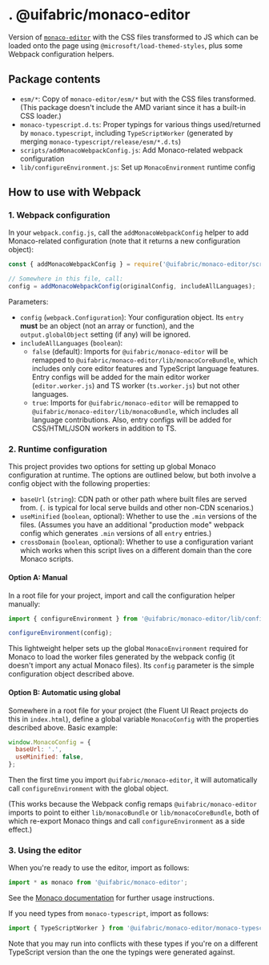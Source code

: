 # . @uifabric/monaco-editor

Version of [`monaco-editor`](https://www.npmjs.com/package/monaco-editor) with the CSS files transformed to JS which can be loaded onto the page using `@microsoft/load-themed-styles`, plus some Webpack configuration helpers.

## Package contents

- `esm/*`: Copy of `monaco-editor/esm/*` but with the CSS files transformed. (This package doesn't include the AMD variant since it has a built-in CSS loader.)
- `monaco-typescript.d.ts`: Proper typings for various things used/returned by `monaco.typescript`, including `TypeScriptWorker` (generated by merging `monaco-typescript/release/esm/*.d.ts`)
- `scripts/addMonacoWebpackConfig.js`: Add Monaco-related webpack configuration
- `lib/configureEnvironment.js`: Set up `MonacoEnvironment` runtime config

## How to use with Webpack

### 1. Webpack configuration

In your `webpack.config.js`, call the `addMonacoWebpackConfig` helper to add Monaco-related configuration (note that it returns a new configuration object):

```js
const { addMonacoWebpackConfig } = require('@uifabric/monaco-editor/scripts/addMonacoWebpackConfig');

// Somewhere in this file, call:
config = addMonacoWebpackConfig(originalConfig, includeAllLanguages);
```

Parameters:

- `config` (`webpack.Configuration`): Your configuration object. Its `entry` **must** be an object (not an array or function), and the `output.globalObject` setting (if any) will be ignored.
- `includeAllLanguages` (`boolean`):
  - `false` (default): Imports for `@uifabric/monaco-editor` will be remapped to `@uifabric/monaco-editor/lib/monacoCoreBundle`, which includes only core editor features and TypeScript language features. Entry configs will be added for the main editor worker (`editor.worker.js`) and TS worker (`ts.worker.js`) but not other languages.
  - `true`: Imports for `@uifabric/monaco-editor` will be remapped to `@uifabric/monaco-editor/lib/monacoBundle`, which includes all language contributions. Also, entry configs will be added for CSS/HTML/JSON workers in addition to TS.

### 2. Runtime configuration

This project provides two options for setting up global Monaco configuration at runtime. The options are outlined below, but both involve a config object with the following properties:

- `baseUrl` (`string`): CDN path or other path where built files are served from. (`.` is typical for local serve builds and other non-CDN scenarios.)
- `useMinified` (`boolean`, optional): Whether to use the `.min` versions of the files. (Assumes you have an additional "production mode" webpack config which generates `.min` versions of all `entry` entries.)
- `crossDomain` (`boolean`, optional): Whether to use a configuration variant which works when this script lives on a different domain than the core Monaco scripts.

#### Option A: Manual

In a root file for your project, import and call the configuration helper manually:

```js
import { configureEnvironment } from '@uifabric/monaco-editor/lib/configureEnvironment';

configureEnvironment(config);
```

This lightweight helper sets up the global `MonacoEnvironment` required for Monaco to load the worker files generated by the webpack config (it doesn't import any actual Monaco files). Its `config` parameter is the simple configuration object described above.

#### Option B: Automatic using global

Somewhere in a root file for your project (the Fluent UI React projects do this in `index.html`), define a global variable `MonacoConfig` with the properties described above. Basic example:

```js
window.MonacoConfig = {
  baseUrl: '.',
  useMinified: false,
};
```

Then the first time you import `@uifabric/monaco-editor`, it will automatically call `configureEnvironment` with the global object.

(This works because the Webpack config remaps `@uifabric/monaco-editor` imports to point to either `lib/monacoBundle` or `lib/monacoCoreBundle`, both of which re-export Monaco things and call `configureEnvironment` as a side effect.)

### 3. Using the editor

When you're ready to use the editor, import as follows:

```js
import * as monaco from '@uifabric/monaco-editor';
```

See the [Monaco documentation](https://microsoft.github.io/monaco-editor) for further usage instructions.

If you need types from `monaco-typescript`, import as follows:

```js
import { TypeScriptWorker } from '@uifabric/monaco-editor/monaco-typescript.d';
```

Note that you may run into conflicts with these types if you're on a different TypeScript version than the one the typings were generated against.

